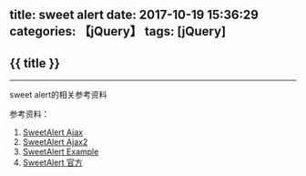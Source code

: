 title: sweet alert
date: 2017-10-19 15:36:29
categories: 【jQuery】
tags: [jQuery]
---
## {{ title }} ##

---

sweet alert的相关参考资料

参考资料：

1. [SweetAlert Ajax](https://stackoverflow.com/questions/31493898/sweetalert-confirm-with-ajax-request)
2. [SweetAlert Ajax2](http://www.cnblogs.com/zx-admin/p/6009558.html)
3. [SweetAlert Example](http://jsfiddle.net/dhirajbodicherla/xe096w10/33/)
4. [SweetAlert 官方](http://www.dglives.com/demo/sweetalert-master/example/)
